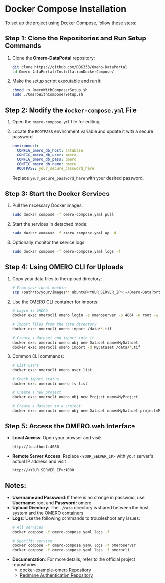 # Docker Compose Installation

To set up the project using Docker Compose, follow these steps:

## Step 1: Clone the Repositories and Run Setup Commands

1. Clone the **Omero-DataPortal** repository:
    ```bash
    git clone https://github.com/DBK333/Omero-DataPortal
    cd Omero-DataPortal/InstallationDockerCompose/
    ```

2. Make the setup script executable and run it:
    ```bash
    chmod +x OmeroWithComposerSetup.sh
    sudo ./OmeroWithComposerSetup.sh
    ```

## Step 2: Modify the `docker-compose.yml` File

1. Open the `omero-compose.yml` file for editing.

2. Locate the `ROOTPASS` environment variable and update it with a secure password:
    ```yaml
    environment:
      CONFIG_omero_db_host: database
      CONFIG_omero_db_user: omero
      CONFIG_omero_db_pass: omero
      CONFIG_omero_db_name: omero
      ROOTPASS: your_secure_password_here
    ```

   Replace `your_secure_password_here` with your desired password.

## Step 3: Start the Docker Services

1. Pull the necessary Docker images:
    ```bash
    sudo docker compose -f omero-compose.yaml pull
    ```

2. Start the services in detached mode:
    ```bash
    sudo docker compose -f omero-compose.yaml up -d
    ```

3. Optionally, monitor the service logs:
    ```bash
    sudo docker compose -f omero-compose.yaml logs -f
    ```

## Step 4: Using OMERO CLI for Uploads

1. Copy your data files to the upload directory:
    ```bash
    # From your local machine
    scp /path/to/your/images/* ubuntu@<YOUR_SERVER_IP>:~/Omero-DataPortal/InstallationDockerCompose/data/
    ```

2. Use the OMERO CLI container for imports:
    ```bash
    # Login to OMERO
    docker exec omerocli omero login -s omeroserver -p 4064 -u root -w omero

    # Import files from the data directory
    docker exec omerocli omero import /data/*.tif

    # Create a dataset and import into it
    docker exec omerocli omero obj new Dataset name=MyDataset
    docker exec omerocli omero import -d MyDataset /data/*.tif
    ```

3. Common CLI commands:
    ```bash
    # List users
    docker exec omerocli omero user list

    # Check import status
    docker exec omerocli omero fs list

    # Create a new project
    docker exec omerocli omero obj new Project name=MyProject

    # Create a dataset in a project
    docker exec omerocli omero obj new Dataset name=MyDataset project=MyProject
    ```

## Step 5: Access the OMERO.web Interface

- **Local Access**: Open your browser and visit:
  ```
  http://localhost:4080
  ```

- **Remote Server Access**: Replace `<YOUR_SERVER_IP>` with your server's actual IP address and visit:
  ```
  http://<YOUR_SERVER_IP>:4080
  ```

## Notes:

- **Username and Password**: If there is no change in password, use **Username:** root and **Password:** omero
- **Upload Directory**: The `./data` directory is shared between the host system and the OMERO containers
- **Logs**: Use the following commands to troubleshoot any issues:
  ```bash
  # All services
  docker compose -f omero-compose.yaml logs -f

  # Specific service
  docker compose -f omero-compose.yaml logs -f omeroserver
  docker compose -f omero-compose.yaml logs -f omerocli
  ```
- **Documentation**: For more details, refer to the official project repositories:
  - [docker-example-omero Repository](https://github.com/ome/docker-example-omero)
  - [Redmane Authentication Repository](https://github.com/varshithmee/redmane-auth/)